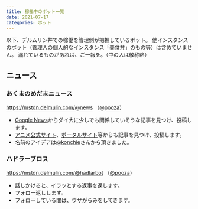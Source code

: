 ```yaml
---
title: 稼働中のボット一覧
date: 2021-07-17
categories: ボット
---
```


以下、デルムリン丼での稼働を管理側が把握しているボット。
他インスタンスのボット（管理人の個人的なインスタンス「[美食丼](https://mstdn.b-shock.org/)」のもの等）は含めていません。
漏れているものがあれば、ご一報を。（中の人は敬称略）

## ニュース

### あくまのめだまニュース
https://mstdn.delmulin.com/@news （[@pooza](https://mstdn.delmulin.com/@pooza)）
- [Google News](https://news.google.com/search?q=%E3%83%80%E3%82%A4%E3%81%AE%E5%A4%A7%E5%86%92%E9%99%BA)からダイ大に少しでも関係していそうな記事を見つけ、投稿します。
- [アニメ公式サイト](https://dq-dai.com/news/)、[ポータルサイト](https://www.dqdai-official.com/archive)等からも記事を見つけ、投稿します。
- 名前のアイデアは[@konchie](https://mstdn.delmulin.com/@konchie)さんから頂きました。

### ハドラーブロス
https://mstdn.delmulin.com/@hadlarbot （[@pooza](https://mstdn.delmulin.com/@pooza)）
- 話しかけると、イラッとする返事を返します。
- フォロー返しします。
- フォローしている間は、ウザがらみをしてきます。
